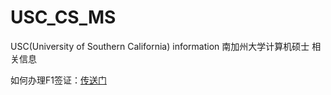 # USC_CS_MS
USC(University of Southern California) information 南加州大学计算机硕士 相关信息

如何办理F1签证：[传送门](https://github.com/hot13399/USC_CS_MS/blob/master/HowToVisa.md)
